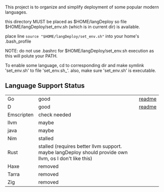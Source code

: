 
This project is to organize and simplify deployment of some popular
modern languages.

this directory MUST be placed as $HOME/langDeploy so file
$HOME/langDeploy/set_env.sh (which is in current dir) is available.

place line `source "$HOME/langDeploy/set_env.sh"` into your home's
.bash_profile

NOTE: do not use .bashrc for $HOME/langDeploy/set_env.sh execution as
this will polute your PATH.

To enable some language, cd to corresponding dir and make symlink
'set_env.sh' to file 'set_env.sh_'. also, make sure 'set_env.sh' is
executable.


## Language Support Status

<table>
<tr>
    <td>Go</td><td>good</td><td><a href="./go/README.md">readme</a></td>
</tr>
<tr>
    <td>D</td><td>good</td><td><a href="./d/README.md">readme</a></td>
</tr>
<tr>
    <td>Emscripten</td><td>check needed</td><td></td>
</tr>

<tr>
    <td>llvm</td><td>maybe</td><td></td>
</tr>
<tr>
    <td>java</td><td>maybe</td><td></td>
</tr>

<tr>
    <td>Nim</td><td>stalled</td><td></td>
</tr>
<tr>
    <td>Rust</td><td>stalled (requires better llvm support. maybe langDeploy should provide own llvm, os I don't like this)</td><td></td>
</tr>

<tr>
    <td>Haxe</td><td>removed</td><td></td>
</tr>
<tr>
    <td>Tarra</td><td>removed</td><td></td>
</tr>
<tr>
    <td>Zig</td><td>removed</td><td></td>
</tr>
</table>
